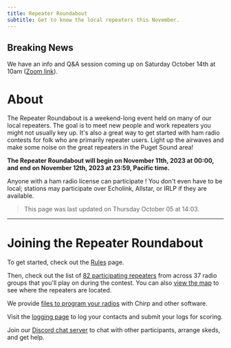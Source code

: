 ```yaml
---
title: Repeater Roundabout
subtitle: Get to know the local repeaters this November.
---
```


## Breaking News

We have an info and Q&A session coming up on Saturday October 14th at 10am ([Zoom link](https://us06web.zoom.us/j/85251301577?pwd=la7Z6m1A2e04QK2Po53RQLuvH00WKe.1)).

# About

The Repeater Roundabout is a weekend-long event held on many of our local repeaters. The goal is to meet new people and work repeaters you might not usually key up. It's also a great way to get started with ham radio contests for folk who are primarily repeater users. Light up the airwaves and make some noise on the great repeaters in the Puget Sound area!

**The Repeater Roundabout will begin on November 11th, 2023 at 00:00, and end on November 12th, 2023 at 23:59, Pacific time.**

Anyone with a ham radio license can participate ! You don't even have to be local; stations may participate over Echolink, Allstar, or IRLP if they are available.

> This page was last updated on Thursday October 05 at 14:03.

---


# Joining the Repeater Roundabout

To get started, check out the [Rules](./rules) page.

Then, check out the list of [82 participating repeaters](./repeaters) from across 37 radio groups that you'll play on during the contest. You can also [view the map](./map) to see where the repeaters are located.

We provide [files to program your radios](./files) with Chirp and other software.

Visit the [logging page](./logging) to log your contacts and submit your logs for scoring.

Join our [Discord chat server](https://discord.gg/BBpbESxSCm) to chat with other participants, arrange skeds, and get help.



